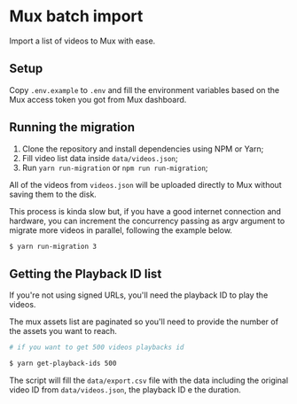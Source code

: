# Mux batch import

Import a list of videos to Mux with ease.

## Setup

Copy `.env.example` to `.env` and fill the environment variables based on the Mux access token you got from Mux dashboard.

## Running the migration

1. Clone the repository and install dependencies using NPM or Yarn;
2. Fill video list data inside `data/videos.json`;
3. Run `yarn run-migration` or `npm run run-migration`;

All of the videos from `videos.json` will be uploaded directly to Mux without saving them to the disk.

This process is kinda slow but, if you have a good internet connection and hardware, you can increment the concurrency passing as argv argument to migrate more videos in parallel, following the example below.

```sh
$ yarn run-migration 3
```

## Getting the Playback ID list

If you're not using signed URLs, you'll need the playback ID to play the videos.

The mux assets list are paginated so you'll need to provide the number of the assets you want to reach.

```sh
# if you want to get 500 videos playbacks id

$ yarn get-playback-ids 500
```

The script will fill the `data/export.csv` file with the data including the original video ID from `data/videos.json`, the playback ID e the duration.

